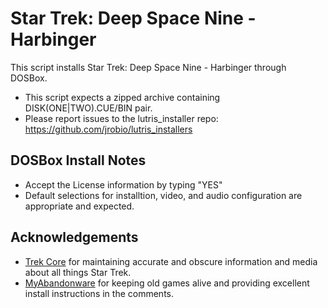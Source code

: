 # Star Trek: Deep Space Nine - Harbinger

This script installs Star Trek: Deep Space Nine - Harbinger through DOSBox.

- This script expects a zipped archive containing DISK(ONE|TWO).CUE/BIN pair.
- Please report issues to the lutris_installer repo: https://github.com/jrobio/lutris_installers

## DOSBox Install Notes

- Accept the License information by typing "YES"
- Default selections for installtion, video, and audio configuration are appropriate and expected.

## Acknowledgements

- [Trek Core](https://www.trekcore.com/) for maintaining accurate and obscure information and media about all things Star Trek.
- [MyAbandonware](http://www.myabandonware.com/) for keeping old games alive and providing excellent install instructions in the comments.